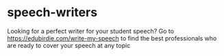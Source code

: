 # speech-writers
Looking for a perfect writer for your student speech? Go to https://edubirdie.com/write-my-speech to find the best professionals who are ready to cover your speech at any topic
